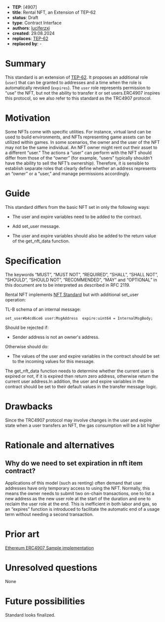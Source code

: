 - **TEP**: [4907]
- **title**: Rental NFT, an Extension of TEP-62
- **status**: Draft
- **type**: Contract Interface
- **authors**: [luciferzxj](https://github.com/luciferzxj)
- **created**: 29.08.2024
- **replaces**: [TEP-62](https://github.com/ton-blockchain/TEPs/blob/master/0062-nft-standard.md)
- **replaced by**: -

# Summary

This standard is an extension of [TEP-62](https://github.com/ton-blockchain/TEPs/blob/master/0062-nft-standard.md). It proposes an additional role (`user`) that can be granted to addresses and a time when the role is automatically revoked (`expires`). The `user` role represents permission to “use” the NFT, but not the ability to transfer it or set users.ERC4907 inspires this protocol, so we also refer to this standard as the TRC4907 protocol.

# Motivation

Some NFTs come with specific utilities. For instance, virtual land can be used to build environments, and NFTs representing game assets can be utilized within games. In some scenarios, the owner and the user of the NFT may not be the same individual. An NFT owner might rent out their asset to a different “user.” The actions a “user” can perform with the NFT should differ from those of the “owner” (for example, “users” typically shouldn’t have the ability to sell the NFT’s ownership). Therefore, it is sensible to establish separate roles that clearly define whether an address represents an “owner” or a “user,” and manage permissions accordingly.


# Guide

This standard differs from the basic NFT set in only the following ways:

- The user and expire variables need to be added to the contract.

- Add set_user message.
- The user and expire variables should also be added to the return value of the get_nft_data function.


# Specification

The keywords “MUST”, “MUST NOT”, “REQUIRED”, “SHALL”, “SHALL NOT”, “SHOULD”, “SHOULD NOT”, “RECOMMENDED”, “MAY” and “OPTIONAL” in this document are to be interpreted as described in RFC 2119.

Rental NFT implements [NFT Standard](https://github.com/ton-blockchain/TEPs/blob/master/text/0062-nft-standard.md) but with additional set_user operation:

TL-B schema of an internal message:

```func
set_user#b4cd6ce6 user:MsgAddress  expire:uint64 = InternalMsgBody;
```

Should be rejected if:

- Sender address is not an owner's address.

Otherwise should do:

- The values of the user and expire variables in the contract should be set to the incoming values for this message.

The get_nft_data function needs to determine whether the current user is expired or not, if it is expired then return zero address, otherwise return the current user address.In addition, the user and expire variables in the contract should be set to their default values in the transfer message logic.


# Drawbacks
Since the TRC4907 protocol may involve changes in the user and expire state when a user transfers an NFT, the gas consumption will be a bit higher


# Rationale and alternatives

## Why do we need to set expiration in nft item contract?
Applications of this model (such as renting) often demand that user addresses have only temporary access to using the NFT. Normally, this means the owner needs to submit two on-chain transactions, one to list a new address as the new user role at the start of the duration and one to reclaim the user role at the end. This is inefficient in both labor and gas, so an “expires” function is introduced to facilitate the automatic end of a usage term without needing a second transaction.

# Prior art
[Ethereum ERC4907 Sample implementation](https://github.com/ethereum/ERCs/blob/master/assets/erc-4907/contracts/ERC4907.sol)

# Unresolved questions

None

# Future possibilities

Standard looks finalized.
